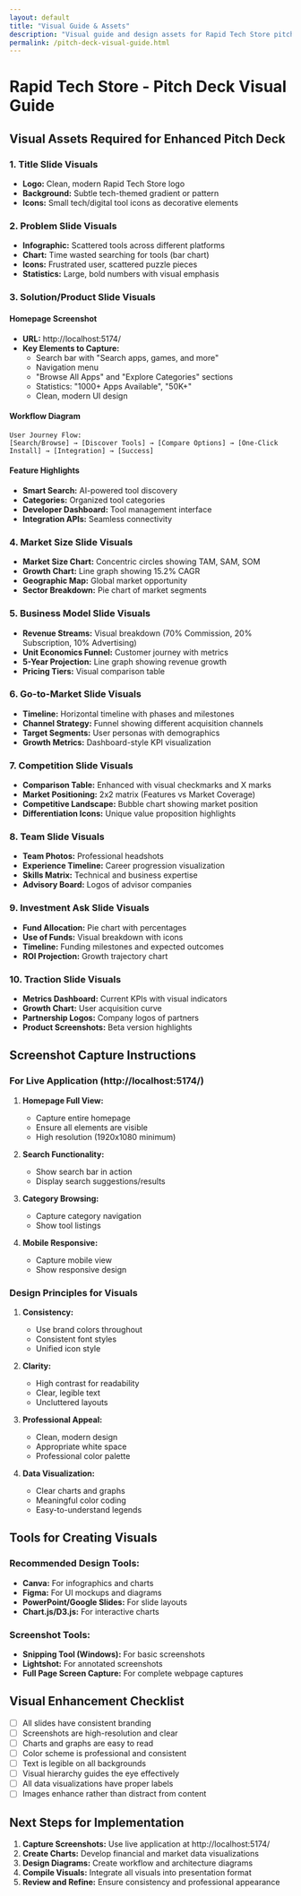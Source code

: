 ```yaml
---
layout: default
title: "Visual Guide & Assets"
description: "Visual guide and design assets for Rapid Tech Store pitch deck presentation and marketing materials."
permalink: /pitch-deck-visual-guide.html
---
```


# Rapid Tech Store - Pitch Deck Visual Guide

## Visual Assets Required for Enhanced Pitch Deck

### 1. Title Slide Visuals
- **Logo:** Clean, modern Rapid Tech Store logo
- **Background:** Subtle tech-themed gradient or pattern
- **Icons:** Small tech/digital tool icons as decorative elements

### 2. Problem Slide Visuals
- **Infographic:** Scattered tools across different platforms
- **Chart:** Time wasted searching for tools (bar chart)
- **Icons:** Frustrated user, scattered puzzle pieces
- **Statistics:** Large, bold numbers with visual emphasis

### 3. Solution/Product Slide Visuals

#### Homepage Screenshot
- **URL:** http://localhost:5174/
- **Key Elements to Capture:**
  - Search bar with "Search apps, games, and more"
  - Navigation menu
  - "Browse All Apps" and "Explore Categories" sections
  - Statistics: "1000+ Apps Available", "50K+"
  - Clean, modern UI design

#### Workflow Diagram
```
User Journey Flow:
[Search/Browse] → [Discover Tools] → [Compare Options] → [One-Click Install] → [Integration] → [Success]
```

#### Feature Highlights
- **Smart Search:** AI-powered tool discovery
- **Categories:** Organized tool categories
- **Developer Dashboard:** Tool management interface
- **Integration APIs:** Seamless connectivity

### 4. Market Size Slide Visuals
- **Market Size Chart:** Concentric circles showing TAM, SAM, SOM
- **Growth Chart:** Line graph showing 15.2% CAGR
- **Geographic Map:** Global market opportunity
- **Sector Breakdown:** Pie chart of market segments

### 5. Business Model Slide Visuals
- **Revenue Streams:** Visual breakdown (70% Commission, 20% Subscription, 10% Advertising)
- **Unit Economics Funnel:** Customer journey with metrics
- **5-Year Projection:** Line graph showing revenue growth
- **Pricing Tiers:** Visual comparison table

### 6. Go-to-Market Slide Visuals
- **Timeline:** Horizontal timeline with phases and milestones
- **Channel Strategy:** Funnel showing different acquisition channels
- **Target Segments:** User personas with demographics
- **Growth Metrics:** Dashboard-style KPI visualization

### 7. Competition Slide Visuals
- **Comparison Table:** Enhanced with visual checkmarks and X marks
- **Market Positioning:** 2x2 matrix (Features vs Market Coverage)
- **Competitive Landscape:** Bubble chart showing market position
- **Differentiation Icons:** Unique value proposition highlights

### 8. Team Slide Visuals
- **Team Photos:** Professional headshots
- **Experience Timeline:** Career progression visualization
- **Skills Matrix:** Technical and business expertise
- **Advisory Board:** Logos of advisor companies

### 9. Investment Ask Slide Visuals
- **Fund Allocation:** Pie chart with percentages
- **Use of Funds:** Visual breakdown with icons
- **Timeline:** Funding milestones and expected outcomes
- **ROI Projection:** Growth trajectory chart

### 10. Traction Slide Visuals
- **Metrics Dashboard:** Current KPIs with visual indicators
- **Growth Chart:** User acquisition curve
- **Partnership Logos:** Company logos of partners
- **Product Screenshots:** Beta version highlights

## Screenshot Capture Instructions

### For Live Application (http://localhost:5174/)

1. **Homepage Full View:**
   - Capture entire homepage
   - Ensure all elements are visible
   - High resolution (1920x1080 minimum)

2. **Search Functionality:**
   - Show search bar in action
   - Display search suggestions/results

3. **Category Browsing:**
   - Capture category navigation
   - Show tool listings

4. **Mobile Responsive:**
   - Capture mobile view
   - Show responsive design

### Design Principles for Visuals

1. **Consistency:**
   - Use brand colors throughout
   - Consistent font styles
   - Unified icon style

2. **Clarity:**
   - High contrast for readability
   - Clear, legible text
   - Uncluttered layouts

3. **Professional Appeal:**
   - Clean, modern design
   - Appropriate white space
   - Professional color palette

4. **Data Visualization:**
   - Clear charts and graphs
   - Meaningful color coding
   - Easy-to-understand legends

## Tools for Creating Visuals

### Recommended Design Tools:
- **Canva:** For infographics and charts
- **Figma:** For UI mockups and diagrams
- **PowerPoint/Google Slides:** For slide layouts
- **Chart.js/D3.js:** For interactive charts

### Screenshot Tools:
- **Snipping Tool (Windows):** For basic screenshots
- **Lightshot:** For annotated screenshots
- **Full Page Screen Capture:** For complete webpage captures

## Visual Enhancement Checklist

- [ ] All slides have consistent branding
- [ ] Screenshots are high-resolution and clear
- [ ] Charts and graphs are easy to read
- [ ] Color scheme is professional and consistent
- [ ] Text is legible on all backgrounds
- [ ] Visual hierarchy guides the eye effectively
- [ ] All data visualizations have proper labels
- [ ] Images enhance rather than distract from content

## Next Steps for Implementation

1. **Capture Screenshots:** Use live application at http://localhost:5174/
2. **Create Charts:** Develop financial and market data visualizations
3. **Design Diagrams:** Create workflow and architecture diagrams
4. **Compile Visuals:** Integrate all visuals into presentation format
5. **Review and Refine:** Ensure consistency and professional appearance